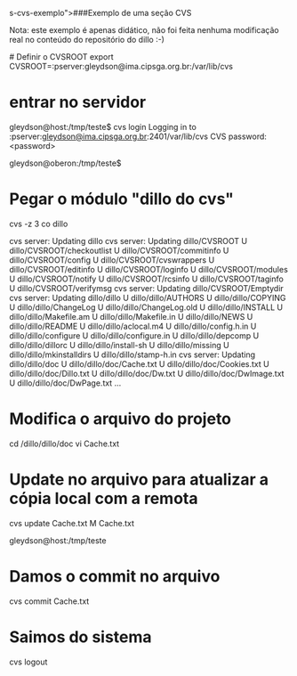 <?xml version="1.0" encoding="UTF-8"?>

 s-cvs-exemplo">###Exemplo de uma seção CVS

Nota: este exemplo é apenas didático, não foi feita nenhuma modificação real no
conteúdo do repositório do <command>dillo :-)

<screen>
# Definir o CVSROOT
export CVSROOT=:pserver:gleydson@ima.cipsga.org.br:/var/lib/cvs

# entrar no servidor
gleydson@host:/tmp/teste$ cvs login
Logging in to :pserver:gleydson@ima.cipsga.org.br:2401/var/lib/cvs
CVS password: &lt;password&gt;

gleydson@oberon:/tmp/teste$ 

# Pegar o módulo "dillo do cvs"
cvs -z 3 co dillo

cvs server: Updating dillo
cvs server: Updating dillo/CVSROOT
U dillo/CVSROOT/checkoutlist
U dillo/CVSROOT/commitinfo
U dillo/CVSROOT/config
U dillo/CVSROOT/cvswrappers
U dillo/CVSROOT/editinfo
U dillo/CVSROOT/loginfo
U dillo/CVSROOT/modules
U dillo/CVSROOT/notify
U dillo/CVSROOT/rcsinfo
U dillo/CVSROOT/taginfo
U dillo/CVSROOT/verifymsg
cvs server: Updating dillo/CVSROOT/Emptydir
cvs server: Updating dillo/dillo
U dillo/dillo/AUTHORS
U dillo/dillo/COPYING
U dillo/dillo/ChangeLog
U dillo/dillo/ChangeLog.old
U dillo/dillo/INSTALL
U dillo/dillo/Makefile.am
U dillo/dillo/Makefile.in
U dillo/dillo/NEWS
U dillo/dillo/README
U dillo/dillo/aclocal.m4
U dillo/dillo/config.h.in
U dillo/dillo/configure
U dillo/dillo/configure.in
U dillo/dillo/depcomp
U dillo/dillo/dillorc
U dillo/dillo/install-sh
U dillo/dillo/missing
U dillo/dillo/mkinstalldirs
U dillo/dillo/stamp-h.in
cvs server: Updating dillo/dillo/doc
U dillo/dillo/doc/Cache.txt
U dillo/dillo/doc/Cookies.txt
U dillo/dillo/doc/Dillo.txt
U dillo/dillo/doc/Dw.txt
U dillo/dillo/doc/DwImage.txt
U dillo/dillo/doc/DwPage.txt
...

# Modifica o arquivo do projeto
cd /dillo/dillo/doc
vi Cache.txt


# Update no arquivo para atualizar a cópia local com a remota
cvs update Cache.txt
M Cache.txt

gleydson@host:/tmp/teste

# Damos o commit no arquivo
cvs commit Cache.txt


# Saimos do sistema
cvs logout



